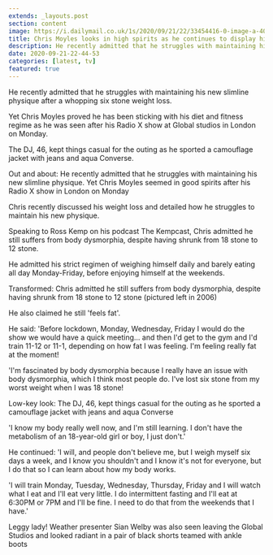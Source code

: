 ```yaml
---
extends: _layouts.post
section: content
image: https://i.dailymail.co.uk/1s/2020/09/21/22/33454416-0-image-a-40_1600724271884.jpg 
title: Chris Moyles looks in high spirits as he continues to display his six stone weight loss 
description: He recently admitted that he struggles with maintaining his new slimline physique after a whopping six stone weight loss.  
date: 2020-09-21-22-44-53 
categories: [latest, tv] 
featured: true 
--- 
```

He recently admitted that he struggles with maintaining his new slimline physique after a whopping six stone weight loss. 

Yet Chris Moyles proved he has been sticking with his diet and fitness regime as he was seen after his Radio X show at Global studios in London on Monday. 

The DJ, 46, kept things casual for the outing as he sported a camouflage jacket with jeans and aqua Converse.   

Out and about: He recently admitted that he struggles with maintaining his new slimline physique. Yet Chris Moyles seemed in good spirits after his Radio X show in London on Monday

Chris recently discussed his weight loss and detailed how he struggles to maintain his new physique.

Speaking to Ross Kemp on his podcast The Kempcast, Chris admitted he still suffers from body dysmorphia, despite having shrunk from 18 stone to 12 stone.

He admitted his strict regimen of weighing himself daily and barely eating all day Monday-Friday, before enjoying himself at the weekends. 

Transformed: Chris admitted he still suffers from body dysmorphia, despite having shrunk from 18 stone to 12 stone (pictured left in 2006) 

He also claimed he still 'feels fat'.

He said: 'Before lockdown, Monday, Wednesday, Friday I would do the show we would have a quick meeting... and then I'd get to the gym and I'd train 11-12 or 11-1, depending on how fat I was feeling. I'm feeling really fat at the moment!

'I'm fascinated by body dysmorphia because I really have an issue with body dysmorphia, which I think most people do. I've lost six stone from my worst weight when I was 18 stone! 

Low-key look: The DJ, 46, kept things casual for the outing as he sported a camouflage jacket with jeans and aqua Converse

'I know my body really well now, and I'm still learning. I don't have the metabolism of an 18-year-old girl or boy, I just don't.'

He continued: 'I will, and people don't believe me, but I weigh myself six days a week, and I know you shouldn't and I know it's not for everyone, but I do that so I can learn about how my body works.

'I will train Monday, Tuesday, Wednesday, Thursday, Friday and I will watch what I eat and I'll eat very little. I do intermittent fasting and I'll eat at 6:30PM or 7PM and I'll be fine. I need to do that from the weekends that I have.' 

Leggy lady! Weather presenter Sian Welby was also seen leaving the Global Studios and looked radiant in a pair of black shorts teamed with ankle boots 

